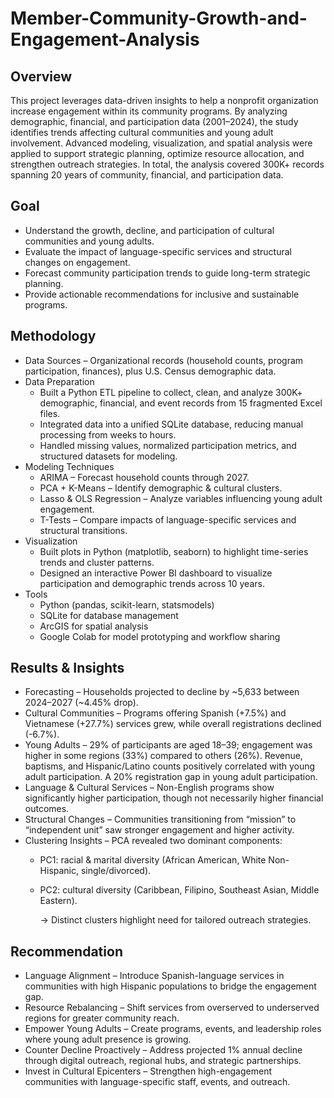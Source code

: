 # Member-Community-Growth-and-Engagement-Analysis

## Overview
This project leverages data-driven insights to help a nonprofit organization increase engagement within its community programs. By analyzing demographic, financial, and participation data (2001–2024), the study identifies trends affecting cultural communities and young adult involvement. Advanced modeling, visualization, and spatial analysis were applied to support strategic planning, optimize resource allocation, and strengthen outreach strategies. In total, the analysis covered 300K+ records spanning 20 years of community, financial, and participation data.

## Goal
* Understand the growth, decline, and participation of cultural communities and young adults.
* Evaluate the impact of language-specific services and structural changes on engagement.
* Forecast community participation trends to guide long-term strategic planning.
* Provide actionable recommendations for inclusive and sustainable programs.

## Methodology
* Data Sources – Organizational records (household counts, program participation, finances), plus U.S. Census demographic data.
* Data Preparation 
  * Built a Python ETL pipeline to collect, clean, and analyze 300K+ demographic, financial, and event records from 15 fragmented Excel files.  
  * Integrated data into a unified SQLite database, reducing manual processing from weeks to hours.  
  * Handled missing values, normalized participation metrics, and structured datasets for modeling.
* Modeling Techniques
  * ARIMA – Forecast household counts through 2027.
  * PCA + K-Means – Identify demographic & cultural clusters.
  * Lasso & OLS Regression – Analyze variables influencing young adult engagement.
  * T-Tests – Compare impacts of language-specific services and structural transitions.
* Visualization 
  * Built plots in Python (matplotlib, seaborn) to highlight time-series trends and cluster patterns.
  * Designed an interactive Power BI dashboard to visualize participation and demographic trends across 10 years.
* Tools
  * Python (pandas, scikit-learn, statsmodels)
  * SQLite for database management
  * ArcGIS for spatial analysis
  * Google Colab for model prototyping and workflow sharing

## Results & Insights
* Forecasting – Households projected to decline by ~5,633 between 2024–2027 (~4.45% drop).
* Cultural Communities – Programs offering Spanish (+7.5%) and Vietnamese (+27.7%) services grew, while overall registrations declined (-6.7%).
* Young Adults – 29% of participants are aged 18–39; engagement was higher in some regions (33%) compared to others (26%). Revenue, baptisms, and Hispanic/Latino counts positively correlated with young adult participation. A 20% registration gap in young adult participation.
* Language & Cultural Services – Non-English programs show significantly higher participation, though not necessarily higher financial outcomes.
* Structural Changes – Communities transitioning from “mission” to “independent unit” saw stronger engagement and higher activity.
* Clustering Insights – PCA revealed two dominant components:
  * PC1: racial & marital diversity (African American, White Non-Hispanic, single/divorced).
  * PC2: cultural diversity (Caribbean, Filipino, Southeast Asian, Middle Eastern).

    → Distinct clusters highlight need for tailored outreach strategies.

## Recommendation
* Language Alignment – Introduce Spanish-language services in communities with high Hispanic populations to bridge the engagement gap.
* Resource Rebalancing – Shift services from overserved to underserved regions for greater community reach.
* Empower Young Adults – Create programs, events, and leadership roles where young adult presence is growing.
* Counter Decline Proactively – Address projected 1% annual decline through digital outreach, regional hubs, and strategic partnerships.
* Invest in Cultural Epicenters – Strengthen high-engagement communities with language-specific staff, events, and outreach.

